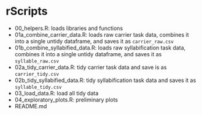 rScripts
========

- 00_helpers.R: loads libraries and functions
- 01a_combine_carrier_data.R: loads raw carrier task data, combines it into a 
single untidy dataframe, and saves it as `carrier_raw.csv`
- 01b_combine_syllabified_data.R: loads raw syllabification task data, combines 
it into a single untidy dataframe, and saves it as `syllable_raw.csv`
- 02a_tidy_carrier_data.R: tidy carrier task data and save is as 
`carrier_tidy.csv`
- 02b_tidy_syllabified_data.R: tidy syllabification task data and saves it as 
`syllable_tidy.csv`
- 03_load_data.R: load all tidy data
- 04_exploratory_plots.R: preliminary plots
- README.md
